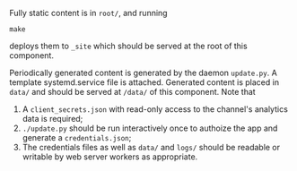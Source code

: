 Fully static content is in `root/`, and running

```
make
```

deploys them to `_site` which should be served at the root of this component.

Periodically generated content is generated by the daemon `update.py`. A template systemd.service file is attached. Generated content is placed in `data/` and should be served at `/data/` of this component. Note that

1. A `client_secrets.json` with read-only access to the channel's analytics data is required;
2. `./update.py` should be run interactively once to authoize the app and generate a `credentials.json`;
3. The credentials files as well as `data/` and `logs/` should be readable or writable by web server workers as appropriate.

